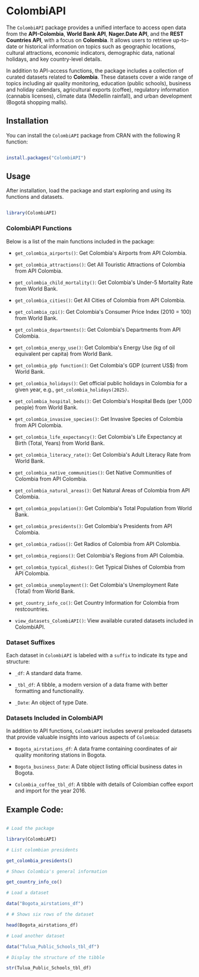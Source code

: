 # ColombiAPI

The `ColombiAPI` package provides a unified interface to access open data from the **API-Colombia**, **World Bank API**, **Nager.Date API**, and the **REST Countries API**, with a focus on **Colombia**. It allows users to retrieve up-to-date or historical information on topics such as geographic locations, cultural attractions, economic indicators, demographic data, national holidays, and key country-level details.

In addition to API-access functions, the package includes a collection of curated datasets related to **Colombia**. These datasets cover a wide range of topics including air quality monitoring, education (public schools), business and holiday calendars, agricultural exports (coffee), regulatory information (cannabis licenses), climate data (Medellin rainfall), and urban development (Bogotá shopping malls).

## Installation

You can install the `ColombiAPI` package from CRAN with the following R function:

```R

install.packages("ColombiAPI")

```


## Usage

After installation, load the package and start exploring and using its functions and datasets.

```R

library(ColombiAPI)

```

### ColombiAPI Functions

Below is a list of the main functions included in the package:

- `get_colombia_airports()`: Get Colombia's Airports from API Colombia.

- `get_colombia_attractions()`: Get All Touristic Attractions of Colombia from API Colombia.

- `get_colombia_child_mortality()`: Get Colombia's Under-5 Mortality Rate from World Bank.

- `get_colombia_cities()`: Get All Cities of Colombia from API Colombia.

- `get_colombia_cpi()`: Get Colombia's Consumer Price Index (2010 = 100) from World Bank.

- `get_colombia_departments()`: Get Colombia's Departments from API Colombia.

- `get_colombia_energy_use()`: Get Colombia's Energy Use (kg of oil equivalent per capita) from World Bank.

- `get_colombia_gdp function()`: Get Colombia's GDP (current US$) from World Bank.

- `get_colombia_holidays()`: Get official public holidays in Colombia for a given year, e.g., `get_colombia_holidays(2025)`.

- `get_colombia_hospital_beds()`: Get Colombia's Hospital Beds (per 1,000 people) from World Bank.

- `get_colombia_invasive_species()`: Get Invasive Species of Colombia from API Colombia.

- `get_colombia_life_expectancy()`: Get Colombia's Life Expectancy at Birth (Total, Years) from World Bank.

- `get_colombia_literacy_rate()`: Get Colombia's Adult Literacy Rate from World Bank.

- `get_colombia_native_communities()`: Get Native Communities of Colombia from API Colombia.

- `get_colombia_natural_areas()`: Get Natural Areas of Colombia from API Colombia.

- `get_colombia_population()`: Get Colombia's Total Population from World Bank.

- `get_colombia_presidents()`: Get Colombia's Presidents from API Colombia.

- `get_colombia_radios()`: Get Radios of Colombia from API Colombia.

- `get_colombia_regions()`: Get Colombia's Regions from API Colombia.

- `get_colombia_typical_dishes()`: Get Typical Dishes of Colombia from API Colombia.

- `get_colombia_unemployment()`: Get Colombia's Unemployment Rate (Total) from World Bank.

- `get_country_info_co()`: Get Country Information for Colombia from restcountries.

- `view_datasets_ColombiAPI()`: View available curated datasets included in ColombiAPI.


### Dataset Suffixes

Each dataset in `ColombiAPI` is labeled with a `suffix` to indicate its type and structure:

- `_df`: A standard data frame.

- `_tbl_df`: A tibble, a modern version of a data frame with better formatting and functionality.

- `_Date`: An object of type Date.


### Datasets Included in ColombiAPI

In addition to API functions, `ColombiAPI` includes several preloaded datasets that provide valuable insights into various aspects of `Colombia`:

- `Bogota_airstations_df`: A data frame containing coordinates of air quality monitoring stations in Bogota.

- `Bogota_business_Date`: A Date object listing official business dates in Bogota. 

- `Colombia_coffee_tbl_df`: A tibble with details of Colombian coffee export and import for the year 2016.

## Example Code:

```R

# Load the package

library(ColombiAPI)

# List colombian presidents

get_colombia_presidents()

# Shows Colombia's general information 

get_country_info_co()

# Load a dataset

data("Bogota_airstations_df")

# # Shows six rows of the dataset

head(Bogota_airstations_df)

# Load another dataset

data("Tulua_Public_Schools_tbl_df")

# Display the structure of the tibble

str(Tulua_Public_Schools_tbl_df)


```

